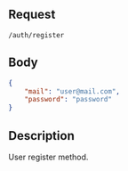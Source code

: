 ## Request
`/auth/register`
## Body
```json
{
    "mail": "user@mail.com",
    "password": "password"
}
```
## Description
User register method.